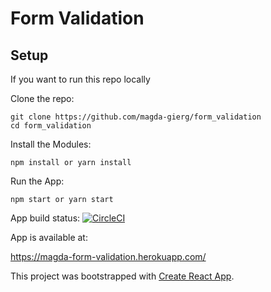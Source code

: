 # Form Validation


## Setup

If you want to run this repo locally


Clone the repo:
```
git clone https://github.com/magda-gierg/form_validation
cd form_validation
```

Install the Modules:
```
npm install or yarn install
```

Run the App:
```
npm start or yarn start
```

App build status:
[![CircleCI](https://circleci.com/gh/magda-gierg/form_validation.svg?style=svg)](https://circleci.com/gh/magda-gierg/form_validation)

App is available at:

https://magda-form-validation.herokuapp.com/

This project was bootstrapped with [Create React App](https://github.com/facebookincubator/create-react-app).
